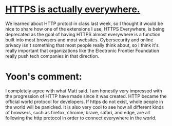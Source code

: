 # [HTTPS is actually everywhere.](https://www.eff.org/deeplinks/2021/09/https-actually-everywhere)

We learned about HTTP protocl in class last week, so I thought it would be nice to share how one of the extensions I use, HTTPS Everywhere, is being deprecated as the goal of having HTTPS almost everywhere is a function built into most browsers and most websites. Cybersecurity and online privacy isn't something that most people really think about, so I think it's really important that organizations like the Electronic Frontier Foundation really push tech companies in that direction.

# Yoon's comment:
I completely agree with what Matt said. I am honestly very impressed with the progression of HTTP have made since it was created. HTTP became the official world protocol for developers. If https do not exist, whole people in the world will be panicked. It is also very cool to see how all different kinds of browsers, such as firefox, chrome, brave, safari, and edge, are all following the http protocol in order to connect everywhere in the world.
